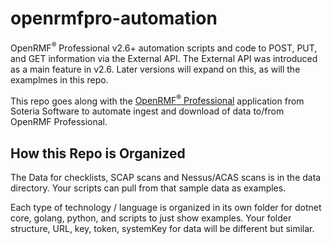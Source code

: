 # openrmfpro-automation
OpenRMF<sup>&reg;</sup> Professional v2.6+ automation scripts and code to POST, PUT, and GET information via the External API. The External API was introduced as a main feature in v2.6. Later versions will expand on this, as will the examplmes in this repo.

This repo goes along with the <a href="https://www.soteriasoft.com/" target="_blank">OpenRMF<sup>&reg;</sup> Professional</a> application from Soteria Software to automate ingest and download of data to/from OpenRMF Professional. 

## How this Repo is Organized

The Data for checklists, SCAP scans and Nessus/ACAS scans is in the data directory. Your scripts can pull from that sample data as examples. 

Each type of technology / language is organized in its own folder for dotnet core, golang, python, and scripts to just show examples. Your folder structure, URL, key, token, systemKey for data will be different but similar. 